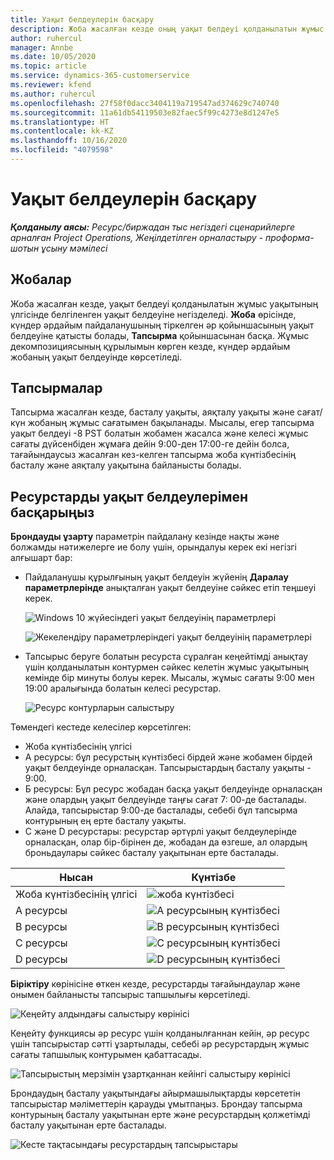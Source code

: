 ```yaml
---
title: Уақыт белдеулерін басқару
description: Жоба жасалған кезде оның уақыт белдеуі қолданылатын жұмыс уақытының үлгісінде белгіленген уақыт белдеуіне негізделеді.
author: ruhercul
manager: Annbe
ms.date: 10/05/2020
ms.topic: article
ms.service: dynamics-365-customerservice
ms.reviewer: kfend
ms.author: ruhercul
ms.openlocfilehash: 27f58f0dacc3404119a719547ad374629c740740
ms.sourcegitcommit: 11a61db54119503e82faec5f99c4273e8d1247e5
ms.translationtype: HT
ms.contentlocale: kk-KZ
ms.lasthandoff: 10/16/2020
ms.locfileid: "4079598"
---
```

# <a name="manage-time-zones"></a>Уақыт белдеулерін басқару

_**Қолданылу аясы:** Ресурс/биржадан тыс негіздегі сценарийлерге арналған Project Operations, Жеңілдетілген орналастыру - проформа-шотын ұсыну мәмілесі_


## <a name="projects"></a>Жобалар

Жоба жасалған кезде, уақыт белдеуі қолданылатын жұмыс уақытының үлгісінде белгіленген уақыт белдеуіне негізделеді. **Жоба** өрісінде, күндер әрдайым пайдаланушының тіркелген әр қойыншасының уақыт белдеуіне қатысты болады, **Тапсырма** қойыншасынан басқа. Жұмыс декомпозициясының құрылымын көрген кезде, күндер әрдайым жобаның уақыт белдеуінде көрсетіледі.

## <a name="tasks"></a>Тапсырмалар

Тапсырма жасалған кезде, басталу уақыты, аяқталу уақыты және сағат/күн жобаның жұмыс сағатымен бақыланады. Мысалы, егер тапсырма уақыт белдеуі -8 PST болатын жобамен жасалса және келесі жұмыс сағаты дүйсенбіден жұмаға дейін 9:00-ден 17:00-ге дейін болса, тағайындаусыз жасалған кез-келген тапсырма жоба күнтізбесінің басталу және аяқталу уақытына байланысты болады.

## <a name="manage-resources-with-time-zones"></a>Ресурстарды уақыт белдеулерімен басқарыңыз

**Брондауды ұзарту** параметрін пайдалану кезінде нақты және болжамды нәтижелерге ие болу үшін, орындалуы керек екі негізгі алғышарт бар:  

- Пайдаланушы құрылғының уақыт белдеуін жүйенің **Даралау параметрлерінде** анықталған уақыт белдеуіне сәйкес етіп теңшеуі керек.
 
  ![Windows 10 жүйесіндегі уақыт белдеуінің параметрлері](media/reconcile-assignments-03.png)

  ![Жекелендіру параметрлеріндегі уақыт белдеуінің параметрлері](media/reconcile-assignments-04.png)
 
- Тапсырыс беруге болатын ресурста сұралған кеңейтімді анықтау үшін қолданылатын контурмен сәйкес келетін жұмыс уақытының кемінде бір минуты болуы керек. Мысалы, жұмыс сағаты 9:00 мен 19:00 аралығында болатын келесі ресурстар. 

  ![Ресурс контурларын салыстыру](media/reconcile-assignments-05.png)

Төмендегі кестеде келесілер көрсетілген:

- Жоба күнтізбесінің үлгісі
- А ресурсы: бұл ресурстың күнтізбесі бірдей және жобамен бірдей уақыт белдеуінде орналасқан. Тапсырыстардың басталу уақыты - 9:00.
- Б ресурсы: Бұл ресурс жобадан басқа уақыт белдеуінде орналасқан және олардың уақыт белдеуінде таңғы сағат 7: 00-де басталады. Алайда, тапсырыстар 9:00-де басталады, себебі бұл тапсырма контурының ең ерте басталу уақыты.
- C және D ресурстары: ресурстар әртүрлі уақыт белдеулерінде орналасқан, олар бір-бірінен де, жобадан да өзгеше, ал олардың броньдаулары сәйкес басталу уақытынан ерте басталады.

|Нысан  |Күнтізбе  |
|-|-|
|Жоба күнтізбесінің үлгісі   | ![жоба күнтізбесі](media/reconcile-assignments-06.png) |
|A ресурсы  | ![A ресурсының күнтізбесі](media/reconcile-assignments-06.png) |
|B ресурсы  |  ![B ресурсының күнтізбесі](media/reconcile-assignments-07.png) |
|C ресурсы  |  ![C ресурсының күнтізбесі](media/reconcile-assignments-08.png) |
|D ресурсы  | ![D ресурсының күнтізбесі](media/reconcile-assignments-09.png)  |
 
**Біріктіру** көрінісіне өткен кезде, ресурстарды тағайындаулар және онымен байланысты тапсырыс тапшылығы көрсетіледі.

![Кеңейту алдындағы салыстыру көрінісі](media/reconcile-assignments-10.png)

Кеңейту функциясы әр ресурс үшін қолданылғаннан кейін, әр ресурс үшін тапсырыстар сәтті ұзартылады, себебі әр ресурстардың жұмыс сағаты тапшылық контурымен қабаттасады.

![Тапсырыстың мерзімін ұзартқаннан кейінгі салыстыру көрінісі](media/reconcile-assignments-11.png) 

Брондаудың басталу уақытындағы айырмашылықтарды көрсететін тапсырыстар мәліметтерін қарауды ұмытпаңыз. Брондау тапсырма контурының басталу уақытынан ерте және ресурстардың қолжетімді басталу уақытынан ерте басталады.

![Кесте тақтасындағы ресурстардың тапсырыстары](media/reconcile-assignments-12.png)
